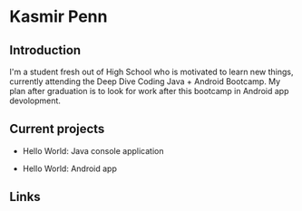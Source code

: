 # Kasmir Penn
    
## Introduction
    
I'm a student fresh out of High School who is motivated to learn new things, currently
attending the Deep Dive Coding Java + Android Bootcamp. My plan after graduation is to 
look for work after this bootcamp in Android app devolopment.
	
## Current projects

* Hello World: Java console application
      
* Hello World: Android app
 
## Links